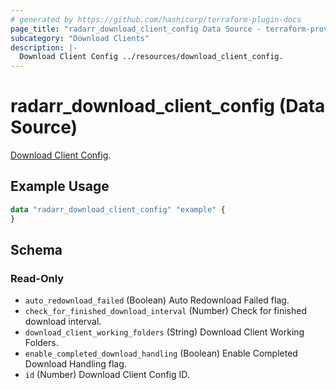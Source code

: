 ```yaml
---
# generated by https://github.com/hashicorp/terraform-plugin-docs
page_title: "radarr_download_client_config Data Source - terraform-provider-radarr"
subcategory: "Download Clients"
description: |-
  Download Client Config ../resources/download_client_config.
---
```


# radarr_download_client_config (Data Source)

<!-- subcategory:Download Clients -->
[Download Client Config](../resources/download_client_config).

## Example Usage

```terraform
data "radarr_download_client_config" "example" {
}
```

<!-- schema generated by tfplugindocs -->
## Schema

### Read-Only

- `auto_redownload_failed` (Boolean) Auto Redownload Failed flag.
- `check_for_finished_download_interval` (Number) Check for finished download interval.
- `download_client_working_folders` (String) Download Client Working Folders.
- `enable_completed_download_handling` (Boolean) Enable Completed Download Handling flag.
- `id` (Number) Download Client Config ID.
